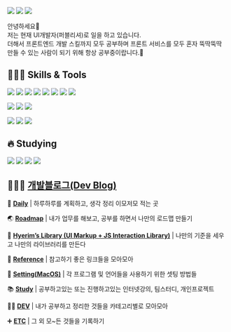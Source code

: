 <a href="https://blog.naver.com/did3296" target="_blank"><img src="https://img.shields.io/badge/-Daily%20Blog-brightgreen"/></a>
<a href="https://hyerimiya.oopy.io/" target="_blank"><img src="https://img.shields.io/badge/-Dev%20Blog-blue"/></a>
<a href="hyerimiya1216@gmail.com" target="_blank"><img src="https://img.shields.io/badge/-hyerimiya1216%40gmail.com-ff69b4"/></a>

안녕하세요👋   
저는 현재 UI개발자(퍼블리셔)로 일을 하고 있습니다.    
더해서 프론트엔드 개발 스킬까지 모두 공부하며 프론트 서비스를 모두 혼자 뚝딱뚝딱 만들 수 있는 사람이 되기 위해 항상 공부중이랍니다.💖  


## 👩🏻‍💻 Skills & Tools
<img src="https://img.shields.io/badge/HTML-E34F26?style=flat-square&logo=HTML5&logoColor=white"/> <img src="https://img.shields.io/badge/CSS-1572B6?style=flat-square&logo=CSS3&logoColor=white"/> <img src="https://img.shields.io/badge/SASS-CC6699?style=flat-square&logo=Sass&logoColor=white"/> <img src="https://img.shields.io/badge/JavaScript-F7DF1E?style=flat-square&logo=JavaScript&logoColor=white"/> <img src="https://img.shields.io/badge/jQuery-0769AD?style=flat-square&logo=jQuery&logoColor=white"/> <img src="https://img.shields.io/badge/Git-F05032?style=flat-square&logo=Git&logoColor=white"/> <img src="https://img.shields.io/badge/Gulp-CF4647?style=flat-square&logo=gulp&logoColor=white"/> <img src="https://img.shields.io/badge/mustache-41454A?style=flat-square&logo=mustache&logoColor=white"/>

<img src="https://img.shields.io/badge/Jira-0052CC?style=flat-square&logo=Jira&logoColor=white"/> <img src="https://img.shields.io/badge/Bitbucket-0052CC?style=flat-square&logo=Bitbucket&logoColor=white"/> <img src="https://img.shields.io/badge/Confluence-172B4D?style=flat-square&logo=Confluence&logoColor=white"/>

<img src="https://img.shields.io/badge/Zeplin-FFE005?style=flat-square&logo=Zeplin&logoColor=white"/> <img src="https://img.shields.io/badge/Photoshop-31A8FF?style=flat-square&logo=Adobe Photoshop&logoColor=white"/> <img src="https://img.shields.io/badge/Illustrator-FF9A00?style=flat-square&logo=Adobe Illustrator&logoColor=white"/>

## 🔥 Studying
<img src="https://img.shields.io/badge/React-61DAFB?style=flat-square&logo=React&logoColor=white"/> <img src="https://img.shields.io/badge/Vue-4FC08D?style=flat-square&logo=Vue.js&logoColor=white"/> <img src="https://img.shields.io/badge/Jenkins-D24939?style=flat-square&logo=Jenkins&logoColor=white"/> <img src="https://img.shields.io/badge/TypeScript-3178C6?style=flat-square&logo=TypeScript&logoColor=white"/>

## 👩🏻‍💻 [개발블로그(Dev Blog)](https://hyerimiya.oopy.io/)       
🎈 **[Daily](https://hyerimiya.oopy.io/daily)** | 하루하루를 계획하고, 생각 정리 이모저모 적는 곳

🌏 **[Roadmap](https://hyerimiya.oopy.io/roadmap)** | 내가 업무를 해보고, 공부를 하면서 나만의 로드맵 만들기

📁 **[Hyerim’s Library (UI Markup + JS Interaction Library)](https://hyerimiya.oopy.io/ui-library)** | 나만의 기준을 세우고 나만의 라이브러리를 만든다          

🔗 **[Reference](https://hyerimiya.oopy.io/reference)** | 참고하기 좋은 링크들을 모아모아      

🔨 **[Setting(MacOS)](https://hyerimiya.oopy.io/setting)** | 각 프로그램 및 언어들을 사용하기 위한 셋팅 방법들      

📚 **[Study](https://hyerimiya.oopy.io/study-project)** | 공부하고있는 또는 진행하고있는 인터넷강의, 팀스터디, 개인프로젝트

👩‍💻 **[DEV](https://hyerimiya.oopy.io/dev)** | 내가 공부하고 정리한 것들을 카테고리별로 모아모아

➕ **[ETC](https://hyerimiya.oopy.io/etc)** | 그 외 모~든 것들을 기록하기
